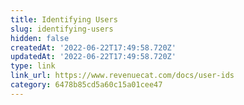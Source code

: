 ```yaml
---
title: Identifying Users
slug: identifying-users
hidden: false
createdAt: '2022-06-22T17:49:58.720Z'
updatedAt: '2022-06-22T17:49:58.720Z'
type: link
link_url: https://www.revenuecat.com/docs/user-ids
category: 6478b85cd5a60c15a01cee47
---
```

